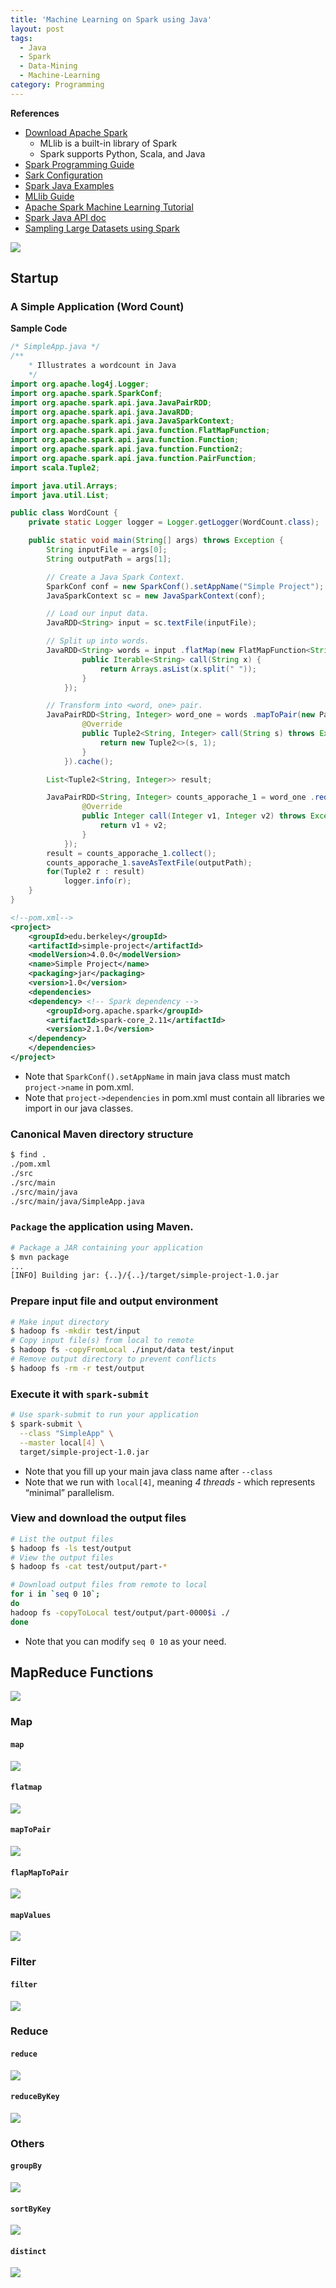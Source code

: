 ```yaml
---
title: 'Machine Learning on Spark using Java'
layout: post
tags:
  - Java
  - Spark
  - Data-Mining
  - Machine-Learning
category: Programming
---
```



**References**
- [Download Apache Spark](http://spark.apache.org/downloads.html)
    - MLlib is a built-in library of Spark
    - Spark supports Python, Scala, and Java
- [Spark Programming Guide](http://spark.apache.org/docs/latest/programming-guide.html)
- [Sark Configuration](http://spark.apache.org/docs/latest/configuration.html)
- [Spark Java Examples](https://github.com/apache/spark/tree/master/examples/src/main/java/org/apache/spark/examples)
- [MLlib Guide](http://spark.apache.org/docs/latest/ml-guide.html)
- [Apache Spark Machine Learning Tutorial](https://www.mapr.com/blog/apache-spark-machine-learning-tutorial)
- [Spark Java API doc](http://spark.apache.org/docs/latest/api/java/index.html)
- [Sampling Large Datasets using Spark](http://www.bigsynapse.com/sampling-large-datasets-using-spark)

<!--more-->

![](https://i.imgur.com/xUqgoIp.png)

## Startup
### A Simple Application (Word Count)

**Sample Code**

```java
/* SimpleApp.java */
/**
    * Illustrates a wordcount in Java
    */
import org.apache.log4j.Logger;
import org.apache.spark.SparkConf;
import org.apache.spark.api.java.JavaPairRDD;
import org.apache.spark.api.java.JavaRDD;
import org.apache.spark.api.java.JavaSparkContext;
import org.apache.spark.api.java.function.FlatMapFunction;
import org.apache.spark.api.java.function.Function;
import org.apache.spark.api.java.function.Function2;
import org.apache.spark.api.java.function.PairFunction;
import scala.Tuple2;

import java.util.Arrays;
import java.util.List;

public class WordCount {
    private static Logger logger = Logger.getLogger(WordCount.class);

    public static void main(String[] args) throws Exception {
        String inputFile = args[0];
        String outputPath = args[1];

        // Create a Java Spark Context.
        SparkConf conf = new SparkConf().setAppName("Simple Project");
        JavaSparkContext sc = new JavaSparkContext(conf);

        // Load our input data.
        JavaRDD<String> input = sc.textFile(inputFile);

        // Split up into words.
        JavaRDD<String> words = input .flatMap(new FlatMapFunction<String, String>() {
                public Iterable<String> call(String x) {
                    return Arrays.asList(x.split(" "));
                }
            });

        // Transform into <word, one> pair.
        JavaPairRDD<String, Integer> word_one = words .mapToPair(new PairFunction<String, String, Integer>() {
                @Override
                public Tuple2<String, Integer> call(String s) throws Exception {
                    return new Tuple2<>(s, 1);
                }
            }).cache();

        List<Tuple2<String, Integer>> result;

        JavaPairRDD<String, Integer> counts_apporache_1 = word_one .reduceByKey(new Function2<Integer, Integer, Integer>() {
                @Override
                public Integer call(Integer v1, Integer v2) throws Exception {
                    return v1 + v2;
                }
            });
        result = counts_apporache_1.collect();
        counts_apporache_1.saveAsTextFile(outputPath);
        for(Tuple2 r : result)
            logger.info(r);
    }
}
```
```xml
<!--pom.xml-->
<project>
    <groupId>edu.berkeley</groupId>
    <artifactId>simple-project</artifactId>
    <modelVersion>4.0.0</modelVersion>
    <name>Simple Project</name>
    <packaging>jar</packaging>
    <version>1.0</version>
    <dependencies>
    <dependency> <!-- Spark dependency -->
        <groupId>org.apache.spark</groupId>
        <artifactId>spark-core_2.11</artifactId>
        <version>2.1.0</version>
    </dependency>
    </dependencies>
</project>
```
- Note that `SparkConf().setAppName` in main java class must match `project->name` in pom.xml.
- Note that `project->dependencies` in pom.xml must contain all libraries we import in our java classes.

### Canonical Maven directory structure
```sh
$ find .
./pom.xml
./src
./src/main
./src/main/java
./src/main/java/SimpleApp.java
```

### `Package` the application using Maven.
```sh
# Package a JAR containing your application
$ mvn package
...
[INFO] Building jar: {..}/{..}/target/simple-project-1.0.jar
```
### Prepare input file and output environment
```sh
# Make input directory
$ hadoop fs -mkdir test/input
# Copy input file(s) from local to remote
$ hadoop fs -copyFromLocal ./input/data test/input
# Remove output directory to prevent conflicts 
$ hadoop fs -rm -r test/output
```
### Execute it with `spark-submit`
```sh
# Use spark-submit to run your application
$ spark-submit \
  --class "SimpleApp" \
  --master local[4] \
  target/simple-project-1.0.jar
```
- Note that you fill up your main java class name after ````--class````
- Note that we run with `local[4]`, meaning _4 threads_ - which represents “minimal” parallelism.

### View and download the output files
```sh
# List the output files
$ hadoop fs -ls test/output
# View the output files
$ hadoop fs -cat test/output/part-*
```
```sh
# Download output files from remote to local
for i in `seq 0 10`;
do
hadoop fs -copyToLocal test/output/part-0000$i ./
done
```
- Note that you can modify `seq 0 10` as your need.



## MapReduce Functions
![](https://i.imgur.com/1DcypPa.png)
### Map
#### `map`
![](https://i.imgur.com/akLHsqO.png)
#### `flatmap`
![](https://i.imgur.com/fe3HLyv.png)
#### `mapToPair`
![](https://i.imgur.com/z6mrWIF.png)
#### `flapMapToPair`
![](https://i.imgur.com/rbVSpqb.png)
#### `mapValues`
![](https://i.imgur.com/448dt9i.png)

### Filter
#### `filter`
![](https://i.imgur.com/9xyDZI6.png)

### Reduce
#### `reduce`
![](https://i.imgur.com/1qPpXhS.png)
#### `reduceByKey`
![](https://i.imgur.com/f2k4WT6.png)

### Others
#### `groupBy`
![](https://i.imgur.com/ANUMMTP.png)
#### `sortByKey`
![](https://i.imgur.com/wD2bu1P.png)
#### `distinct`
![](https://i.imgur.com/XSo0DKb.png)




